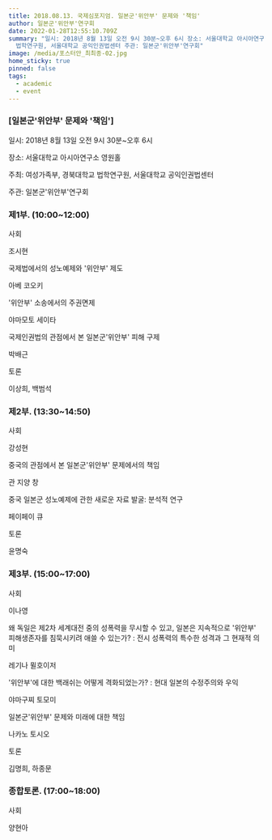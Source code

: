 ```yaml
---
title: 2018.08.13. 국제심포지엄. 일본군'위안부' 문제와 '책임'
author: 일본군'위안부'연구회
date: 2022-01-28T12:55:10.709Z
summary: "일시: 2018년 8월 13일 오전 9시 30분~오후 6시 장소: 서울대학교 아시아연구소 영원홀 주최: 여성가족부, 경북대학교
  법학연구원, 서울대학교 공익인권법센터 주관: 일본군'위안부'연구회"
image: /media/포스터안_최최종-02.jpg
home_sticky: true
pinned: false
tags:
  - academic
  - event
---
```

### \[일본군'위안부' 문제와 '책임']

일시: 2018년 8월 13일 오전 9시 30분~오후 6시

장소: 서울대학교 아시아연구소 영원홀

주최: 여성가족부, 경북대학교 법학연구원, 서울대학교 공익인권법센터

주관: 일본군'위안부'연구회 



### 제1부. (10:00~12:00)

사회 

조시현 



국제법에서의 성노예제와 '위안부' 제도

아베 코오키

'위안부' 소송에서의 주권면제

야마모토 세이타 

국제인권법의 관점에서 본 일본군'위안부' 피해 구제

박배근 



토론

이상희, 백범석 



### 제2부. (13:30~14:50)

사회

강성현



중국의 관점에서 본 일본군'위안부' 문제에서의 책임

관 지양 창

중국 일본군 성노예제에 관한 새로운 자료 발굴: 분석적 연구

페이페이 큐



토론

윤명숙



### 제3부. (15:00~17:00)

사회

이나영



왜 독일은 제2차 세계대전 중의 성폭력을 무시할 수 있고, 일본은 지속적으로 '위안부' 피해생존자를 침묵시키려 애쓸 수 있는가? : 전시 성폭력의 특수한 성격과 그 현재적 의미

레기나 뮐호이저

'위안부'에 대한 백래쉬는 어떻게 격화되었는가? : 현대 일본의 수정주의와 우익

야마구찌 토모미

일본군'위안부' 문제와 미래에 대한 책임

나카노 토시오 



토론

김명희, 하종문



### 종합토론. (17:00~18:00)

사회

양현아